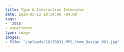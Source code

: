```yaml
---
title: Type & Interaction Intensive
date: 2020-05-12 19:54:00 -04:00
tags:
- '2018'
- experience
type: image
images:
- file: "/uploads/20170831_MPS_Comm_Design_001.jpg"
---
```



